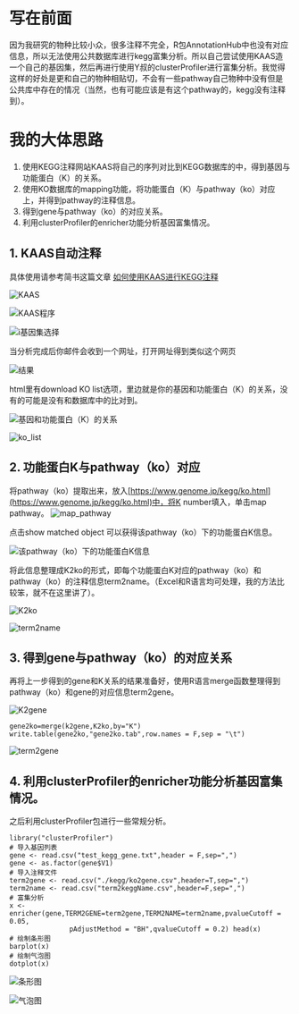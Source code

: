 # 写在前面
因为我研究的物种比较小众，很多注释不完全，R包AnnotationHub中也没有对应信息，所以无法使用公共数据库进行kegg富集分析。所以自己尝试使用KAAS造一个自己的基因集，然后再进行使用Y叔的clusterProfiler进行富集分析。我觉得这样的好处是更和自己的物种相贴切，不会有一些pathway自己物种中没有但是公共库中存在的情况（当然，也有可能应该是有这个pathway的，kegg没有注释到）。
# 我的大体思路
1. 使用KEGG注释网站KAAS将自己的序列对比到KEGG数据库的中，得到基因与功能蛋白（K）的关系。
2. 使用KO数据库的mapping功能，将功能蛋白（K）与pathway（ko）对应上，并得到pathway的注释信息。
3. 得到gene与pathway（ko）的对应关系。
4. 利用clusterProfiler的enricher功能分析基因富集情况。
## 1. KAAS自动注释
具体使用请参考简书这篇文章
[如何使用KAAS进行KEGG注释](https://www.jianshu.com/p/289e91670f43)

![KAAS](https://upload-images.jianshu.io/upload_images/15318746-d15fe5f000b59d26.png?imageMogr2/auto-orient/strip%7CimageView2/2/w/1240)

![KAAS程序](https://upload-images.jianshu.io/upload_images/15318746-5db9ea68b865ec73.png?imageMogr2/auto-orient/strip%7CimageView2/2/w/1240)

![i基因集选择](https://upload-images.jianshu.io/upload_images/15318746-747e247a72ed76cf.png?imageMogr2/auto-orient/strip%7CimageView2/2/w/1240)

当分析完成后你邮件会收到一个网址，打开网址得到类似这个网页

![结果](https://upload-images.jianshu.io/upload_images/15318746-29899e6739eff807.png?imageMogr2/auto-orient/strip%7CimageView2/2/w/1240)

html里有download KO list选项，里边就是你的基因和功能蛋白（K）的关系，没有的可能是没有和数据库中的比对到。

![基因和功能蛋白（K）的关系](https://upload-images.jianshu.io/upload_images/15318746-09278a83f2bc1950.png?imageMogr2/auto-orient/strip%7CimageView2/2/w/1240)

![ko_list](https://upload-images.jianshu.io/upload_images/15318746-1d8d9eadf80164b5.png?imageMogr2/auto-orient/strip%7CimageView2/2/w/1240)

## 2. 功能蛋白K与pathway（ko）对应

将pathway（ko）提取出来，放入[https://www.genome.jp/kegg/ko.html](https://www.genome.jp/kegg/ko.html)中，将K number填入，单击map pathway。
![map_pathway](https://upload-images.jianshu.io/upload_images/15318746-fe031cb397106342.png?imageMogr2/auto-orient/strip%7CimageView2/2/w/1240)

点击show matched object 可以获得该pathway（ko）下的功能蛋白K信息。

![该pathway（ko）下的功能蛋白K信息](https://upload-images.jianshu.io/upload_images/15318746-a06a81677469ab91.png?imageMogr2/auto-orient/strip%7CimageView2/2/w/1240)

将此信息整理成K2ko的形式，即每个功能蛋白K对应的pathway（ko）和pathway（ko）的注释信息term2name。（Excel和R语言均可处理，我的方法比较笨，就不在这里讲了）。

![K2ko](https://upload-images.jianshu.io/upload_images/15318746-679e000d600b4544.png?imageMogr2/auto-orient/strip%7CimageView2/2/w/1240)

![term2name](https://upload-images.jianshu.io/upload_images/15318746-1201499b5f70cf41.png?imageMogr2/auto-orient/strip%7CimageView2/2/w/1240)

## 3. 得到gene与pathway（ko）的对应关系

再将上一步得到的gene和K关系的结果准备好，使用R语言merge函数整理得到pathway（ko）和gene的对应信息term2gene。


![K2gene](https://upload-images.jianshu.io/upload_images/15318746-582b5b1d6d1370fb.png?imageMogr2/auto-orient/strip%7CimageView2/2/w/1240)

``````
gene2ko=merge(k2gene,K2ko,by="K")
write.table(gene2ko,"gene2ko.tab",row.names = F,sep = "\t")
``````

![term2gene](https://upload-images.jianshu.io/upload_images/15318746-132be6143bb0d0fa.png?imageMogr2/auto-orient/strip%7CimageView2/2/w/1240)

## 4. 利用clusterProfiler的enricher功能分析基因富集情况。
之后利用clusterProfiler包进行一些常规分析。

```````````
library("clusterProfiler")
# 导入基因列表
gene <- read.csv("test_kegg_gene.txt",header = F,sep=",")
gene <- as.factor(gene$V1)
# 导入注释文件
term2gene <- read.csv("./kegg/ko2gene.csv",header=T,sep=",")
term2name <- read.csv("term2keggName.csv",header=F,sep=",")
# 富集分析
x <- enricher(gene,TERM2GENE=term2gene,TERM2NAME=term2name,pvalueCutoff = 0.05, 
               pAdjustMethod = "BH",qvalueCutoff = 0.2) head(x)
# 绘制条形图
barplot(x)
# 绘制气泡图
dotplot(x)
`````````````````````

![条形图](https://upload-images.jianshu.io/upload_images/15318746-225febd4aa85fb55.png?imageMogr2/auto-orient/strip%7CimageView2/2/w/1240)

![气泡图](https://upload-images.jianshu.io/upload_images/15318746-5038e81cbb4074e6.png?imageMogr2/auto-orient/strip%7CimageView2/2/w/1240)
